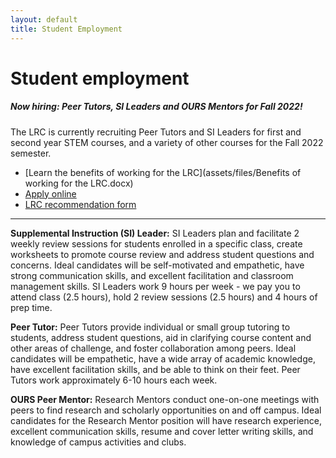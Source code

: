 ```yaml
---
layout: default
title: Student Employment
---
```


# Student employment
##### _Now hiring: Peer Tutors, SI Leaders and OURS Mentors for Fall 2022!_

The LRC is currently recruiting Peer Tutors and SI Leaders for first and second year STEM courses, and a variety of other courses for the Fall 2022 semester.
 * [Learn the benefits of working for the LRC](assets/files/Benefits of working for the LRC.docx)
 * [Apply online](https://forms.gle/gjBNKJ5FD6EGhjaa9)
 * [LRC recommendation form](https://forms.gle/KcNVNwMa13bZJMzU9)

---

**Supplemental Instruction (SI) Leader:** SI Leaders plan and facilitate 2 weekly review sessions for students enrolled in a specific class, create worksheets to promote course review and address student questions and concerns. Ideal candidates will be self-motivated and empathetic, have strong communication skills, and excellent facilitation and classroom management skills. SI Leaders work 9 hours per week - we pay you to attend class (2.5 hours), hold 2 review sessions (2.5 hours) and 4 hours of prep time.

**Peer Tutor:** Peer Tutors provide individual or small group tutoring to students, address student questions, aid in clarifying course content and other areas of challenge, and foster collaboration among peers. Ideal candidates will be empathetic, have a wide array of academic knowledge, have excellent facilitation skills, and be able to think on their feet. Peer Tutors work approximately 6-10 hours each week.

**OURS Peer Mentor:** Research Mentors conduct one-on-one meetings with peers to find research and scholarly opportunities on and off campus. Ideal candidates for the Research Mentor position will have research experience, excellent communication skills, resume and cover letter writing skills, and knowledge of campus activities and clubs.
